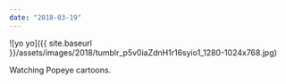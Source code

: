 ```yaml
---
date: "2018-03-19"
---
```


![yo yo]({{ site.baseurl }}/assets/images/2018/tumblr_p5v0iaZdnH1r16syio1_1280-1024x768.jpg)

Watching Popeye cartoons.
